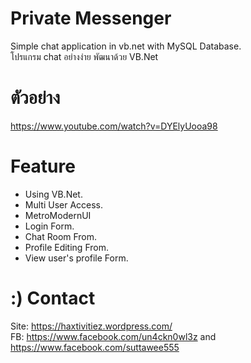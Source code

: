 # Private Messenger
Simple chat application in vb.net with MySQL Database.<br />
โปรแกรม chat อย่างง่าย พัฒนาด้วย VB.Net
# ตัวอย่าง
https://www.youtube.com/watch?v=DYElyUooa98
# Feature
- Using VB.Net.
- Multi User Access.
- MetroModernUI
- Login Form.
- Chat Room From.
- Profile Editing From.
- View user's profile Form.

# :) Contact
Site: https://haxtivitiez.wordpress.com/<br />
FB: https://www.facebook.com/un4ckn0wl3z and https://www.facebook.com/suttawee555
